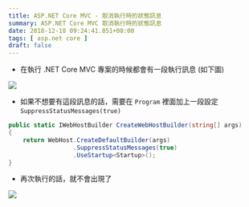 ```yaml
---
title: ASP.NET Core MVC - 取消執行時的狀態訊息
summary: ASP.NET Core MVC 取消執行時的狀態訊息
date: 2018-12-18 09:24:41.851+08:00
tags: [ asp.net core ]
draft: false
---
```


- 在執行 .NET Core MVC 專案的時候都會有一段執行訊息 (如下圖)

![](/static/images/404.webp)

- 如果不想要有這段訊息的話，需要在 `Program` 裡面加上一段設定 `SuppressStatusMessages(true)`

```csharp
public static IWebHostBuilder CreateWebHostBuilder(string[] args)
{
    return WebHost.CreateDefaultBuilder(args)
                  .SuppressStatusMessages(true)
                  .UseStartup<Startup>();
}
```

- 再次執行的話，就不會出現了

![](/static/images/404.webp)